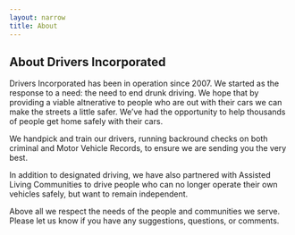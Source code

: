 ```yaml
---
layout: narrow
title: About
---
```


## About Drivers Incorporated

Drivers Incorporated has been in operation since 2007. We started as the response to a need: the need to end drunk driving. We hope that by providing a viable altnerative to people who are out with their cars we can make the streets a little safer. We’ve had the opportunity to help thousands of people get home safely with their cars.

We handpick and train our drivers, running backround checks on both criminal and Motor Vehicle Records, to ensure we are sending you the very best.  

In addition to designated driving, we have also partnered with Assisted Living Communities to drive people who can no longer operate their own vehicles safely, but want to remain independent.

Above all we respect the needs of the people and communities we serve. Please let us know if you have any suggestions, questions, or comments.
